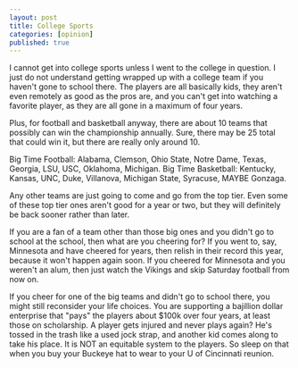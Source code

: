 ```yaml
---
layout: post
title: College Sports
categories: [opinion]
published: true
---
```

I cannot get into college sports unless I went to the college in question. I just do not understand getting wrapped up with a college team if you haven't gone to school there. The players are all basically kids, they aren't even remotely as good as the pros are, and you can't get into watching a favorite player, as they are all gone in a maximum of four years. 

Plus, for football and basketball anyway, there are about 10 teams that possibly can win the championship annually. Sure, there may be 25 total that could win it, but there are really only around 10.

Big Time Football: Alabama, Clemson, Ohio State, Notre Dame, Texas, Georgia, LSU, USC, Oklahoma, Michigan.
Big Time Basketball: Kentucky, Kansas, UNC, Duke, Villanova, Michigan State, Syracuse, MAYBE Gonzaga.

Any other teams are just going to come and go from the top tier. Even some of these top tier ones aren't good for a year or two, but they will definitely be back sooner rather than later.  

If you are a fan of a team other than those big ones and you didn't go to school at the school, then what are you cheering for?  If you went to, say, Minnesota and have cheered for years, then relish in their record this year, because it won't happen again soon.  If you cheered for Minnesota and you weren't an alum, then just watch the Vikings and skip Saturday football from now on. 

If you cheer for one of the big teams and didn't go to school there, you might still reconsider your life choices. You are supporting a bajillion dollar enterprise that "pays" the players about $100k over four years, at least those on scholarship. A player gets injured and never plays again? He's tossed in the trash like a used jock strap, and another kid comes along to take his place. It is NOT an equitable system to the players. So sleep on that when you buy your Buckeye hat to wear to your U of Cincinnati reunion. 